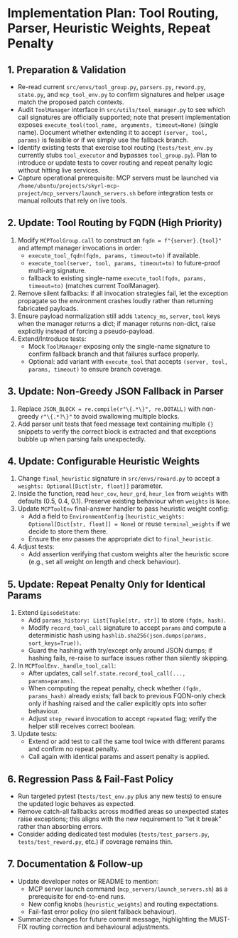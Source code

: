 # Implementation Plan: Tool Routing, Parser, Heuristic Weights, Repeat Penalty

## 1. Preparation & Validation
- Re-read current `src/envs/tool_group.py`, `parsers.py`, `reward.py`, `state.py`, and `mcp_tool_env.py` to confirm signatures and helper usage match the proposed patch contexts.
- Audit `ToolManager` interface in `src/utils/tool_manager.py` to see which call signatures are officially supported; note that present implementation exposes `execute_tool(tool_name, arguments, timeout=None)` (single name). Document whether extending it to accept `(server, tool, params)` is feasible or if we simply use the fallback branch.
- Identify existing tests that exercise tool routing (`tests/test_env.py` currently stubs `tool_executor` and bypasses `tool_group.py`). Plan to introduce or update tests to cover routing and repeat penalty logic without hitting live services.
- Capture operational prerequisite: MCP servers must be launched via `/home/ubuntu/projects/skyrl-mcp-project/mcp_servers/launch_servers.sh` before integration tests or manual rollouts that rely on live tools.

## 2. Update: Tool Routing by FQDN (High Priority)
1. Modify `MCPToolGroup.call` to construct an `fqdn = f"{server}.{tool}"` and attempt manager invocations in order:
   - `execute_tool_fqdn(fqdn, params, timeout=to)` if available.
   - `execute_tool(server, tool, params, timeout=to)` to future-proof multi-arg signature.
   - fallback to existing single-name `execute_tool(fqdn, params, timeout=to)` (matches current ToolManager).
2. Remove silent fallbacks: if all invocation strategies fail, let the exception propagate so the environment crashes loudly rather than returning fabricated payloads.
3. Ensure payload normalization still adds `latency_ms`, `server`, `tool` keys when the manager returns a dict; if manager returns non-dict, raise explicitly instead of forcing a pseudo-payload.
4. Extend/Introduce tests:
   - Mock `ToolManager` exposing only the single-name signature to confirm fallback branch and that failures surface properly.
   - Optional: add variant with `execute_tool` that accepts `(server, tool, params, timeout)` to ensure branch coverage.

## 3. Update: Non-Greedy JSON Fallback in Parser
1. Replace `JSON_BLOCK = re.compile(r"\{.*\}", re.DOTALL)` with non-greedy `r"\{.*?\}"` to avoid swallowing multiple blocks.
2. Add parser unit tests that feed message text containing multiple `{}` snippets to verify the correct block is extracted and that exceptions bubble up when parsing fails unexpectedly.

## 4. Update: Configurable Heuristic Weights
1. Change `final_heuristic` signature in `src/envs/reward.py` to accept a `weights: Optional[Dict[str, float]]` parameter.
2. Inside the function, read `heur_cov`, `heur_grd`, `heur_len` from `weights` with defaults (0.5, 0.4, 0.1). Preserve existing behaviour when `weights` is `None`.
3. Update `MCPToolEnv` final-answer handler to pass heuristic weight config:
   - Add a field to `EnvironmentConfig` (`heuristic_weights: Optional[Dict[str, float]] = None`) or reuse `terminal_weights` if we decide to store them there.
   - Ensure the env passes the appropriate dict to `final_heuristic`.
4. Adjust tests:
   - Add assertion verifying that custom weights alter the heuristic score (e.g., set all weight on length and check behaviour).

## 5. Update: Repeat Penalty Only for Identical Params
1. Extend `EpisodeState`:
   - Add `params_history: List[Tuple[str, str]]` to store `(fqdn, hash)`.
   - Modify `record_tool_call` signature to accept `params` and compute a deterministic hash using `hashlib.sha256(json.dumps(params, sort_keys=True))`.
   - Guard the hashing with try/except only around JSON dumps; if hashing fails, re-raise to surface issues rather than silently skipping.
2. In `MCPToolEnv._handle_tool_call`:
   - After updates, call `self.state.record_tool_call(..., params=params)`.
   - When computing the repeat penalty, check whether `(fqdn, params_hash)` already exists; fall back to previous FQDN-only check only if hashing raised and the caller explicitly opts into softer behaviour.
   - Adjust `step_reward` invocation to accept `repeated` flag; verify the helper still receives correct boolean.
3. Update tests:
   - Extend or add test to call the same tool twice with different params and confirm no repeat penalty.
   - Call again with identical params and assert penalty is applied.

## 6. Regression Pass & Fail-Fast Policy
- Run targeted pytest (`tests/test_env.py` plus any new tests) to ensure the updated logic behaves as expected.
- Remove catch-all fallbacks across modified areas so unexpected states raise exceptions; this aligns with the new requirement to “let it break” rather than absorbing errors.
- Consider adding dedicated test modules (`tests/test_parsers.py`, `tests/test_reward.py`, etc.) if coverage remains thin.

## 7. Documentation & Follow-up
- Update developer notes or README to mention:
  - MCP server launch command (`mcp_servers/launch_servers.sh`) as a prerequisite for end-to-end runs.
  - New config knobs (`heuristic_weights`) and routing expectations.
  - Fail-fast error policy (no silent fallback behaviour).
- Summarize changes for future commit message, highlighting the MUST-FIX routing correction and behavioural adjustments.

